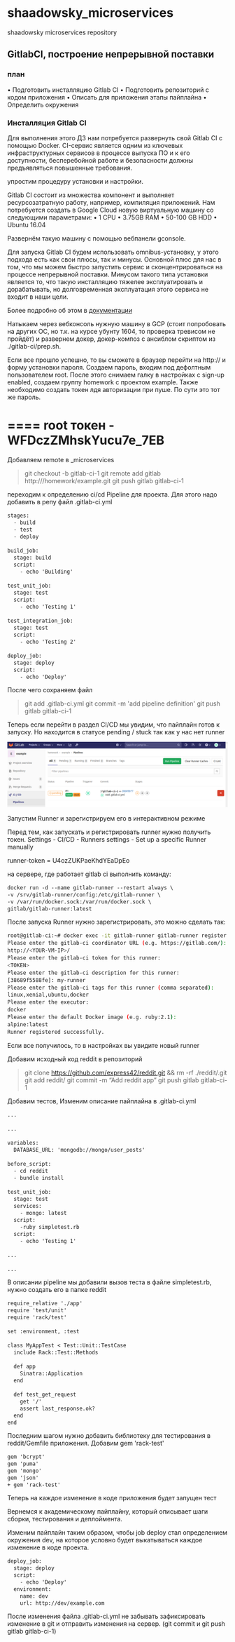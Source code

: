 # shaadowsky_microservices
shaadowsky microservices repository

## GitlabCI, построение непрерывной поставки

### план

• Подготовить инсталляцию Gitlab CI
• Подготовить репозиторий с кодом приложения
• Описать для приложения этапы пайплайна
• Определить окружения

### Инсталляция Gitlab CI

Для выполнения этого ДЗ нам потребуется развернуть свой Gitlab CI с помощью Docker. CI-сервис является одним из ключевых инфраструктурных сервисов в процессе выпуска ПО и к его доступности, бесперебойной работе и безопасности должны предъявляться повышенные требования.

упростим процедуру установки и настройки. 

Gitlab CI состоит из множества компонент и выполняет ресурсозатратную работу, например, компиляция приложений. Нам потребуется создать в Google Cloud новую виртуальную машину со следующими параметрами:
• 1 CPU
• 3.75GB RAM
• 50-100 GB HDD
• Ubuntu 16.04

Развернём такую машину с помощью вебпанели gconsole.

Для запуска Gitlab CI будем использовать omnibus-установку, у этого подхода есть как свои плюсы, так и минусы. Основной плюс для нас в том, что мы можем быстро запустить cервис и сконцентрироваться на процессе непрерывной поставки. Минусом такого типа установки является то, что такую инсталляцию тяжелее эксплуатировать и дорабатывать, но долговременная эксплуатация этого сервиса не входит в наши цели.

Более подробно об этом в [документации](https://docs.gitlab.com/omnibus/README.html)

Натыкаем через вебконсоль нужную машину в GCP (стоит попробовать на других ОС, но т.к. на курсе убунту 1604, то проверка тревисом не пройдёт) и развернем докер, докер-композ с ансиблом скриптом из ./gitlab-ci/prep.sh.

Если все прошло успешно, то вы сможете в браузер перейти на http://<your-vm-ip> и форму установки пароля. Создаем пароль, входим под дефолтным пользователем root. После этого снимаем галку в настройках с sign-up enabled, создаем группу homework c проектом example. Также необходимо создать токен лдя авторизации при пуше. По сути это тот же пароль.

====
root токен - WFDczZMhskYucu7e_7EB
====

Добавляем remote в <username>_microservices

> git checkout -b gitlab-ci-1
> git remote add gitlab http://<your-vm-ip>/homework/example.git
> git push gitlab gitlab-ci-1

переходим к определению ci/cd Pipeline для проекта. Для этого надо добавить в репу файл .gitlab-ci.yml

```code
stages:
  - build
  - test
  - deploy

build_job:
  stage: build
  script:
    - echo 'Building'

test_unit_job:
  stage: test
  script:
    - echo 'Testing 1'

test_integration_job:
  stage: test
  script:
    - echo 'Testing 2'

deploy_job:
  stage: deploy
  script:
    - echo 'Deploy'
```

После чего сохраняем файл
> git add .gitlab-ci.yml
> git commit -m 'add pipeline definition'
> git push gitlab gitlab-ci-1

Теперь если перейти в раздел CI/CD мы увидим, что пайплайн готов к запуску. Но находится в статусе pending / stuck так как у нас нет runner

![alt text](./readme/files/gitlab-ci-1/stuck_pipe.png)

Запустим Runner и зарегистрируем его в интерактивном режиме

Перед тем, как запускать и регистрировать runner нужно получить токен. Settings - CI/CD - Runners settings - Set up a specific Runner manually

runner-token = U4ozZUKPaeKhdYEaDpEo

на сервере, где работает gitlab ci выполнить команду:

```
docker run -d --name gitlab-runner --restart always \
-v /srv/gitlab-runner/config:/etc/gitlab-runner \
-v /var/run/docker.sock:/var/run/docker.sock \
gitlab/gitlab-runner:latest 
```

После запуска Runner нужно зарегистрировать, это можно сделать так:

```bash
root@gitlab-ci:~# docker exec -it gitlab-runner gitlab-runner register --run-untagged --locked=false
Please enter the gitlab-ci coordinator URL (e.g. https://gitlab.com/):
http://<YOUR-VM-IP>/
Please enter the gitlab-ci token for this runner:
<TOKEN>
Please enter the gitlab-ci description for this runner:
[38689f5588fe]: my-runner
Please enter the gitlab-ci tags for this runner (comma separated):
linux,xenial,ubuntu,docker
Please enter the executor:
docker
Please enter the default Docker image (e.g. ruby:2.1):
alpine:latest
Runner registered successfully.
```

Если все получилось, то в настройках вы увидите новый runner 

Добавим исходный код reddit в репозиторий
> git clone https://github.com/express42/reddit.git && rm -rf ./reddit/.git
> git add reddit/
> git commit -m “Add reddit app”
> git push gitlab gitlab-ci-1

Добавим тестов, Изменим описание пайплайна в .gitlab-ci.yml 

```code
...

...

variables:
  DATABASE_URL: 'mongodb://mongo/user_posts'

before_script:
  - cd reddit
  - bundle install

test_unit_job:
  stage: test
  services:
    - mongo: latest
  script:
    -ruby simpletest.rb
  script:
    - echo 'Testing 1'
  
...

...
```

В описании pipeline мы добавили вызов теста в файле simpletest.rb, нужно создать его в папке reddit

```code
require_relative './app'
require 'test/unit'
require 'rack/test'

set :environment, :test

class MyAppTest < Test::Unit::TestCase
  include Rack::Test::Methods

  def app
    Sinatra::Application
  end

  def test_get_request
    get '/'
    assert last_response.ok?
  end
end
```

Последним шагом нужно добавить библиотеку для тестирования в reddit/Gemfile приложения. Добавим gem 'rack-test'


```code
gem 'bcrypt'
gem 'puma'
gem 'mongo'
gem 'json'
+ gem 'rack-test'
```

Теперь на каждое изменение в коде приложения будет запущен тест

Вернемся к академическому пайплайну, который описывает шаги сборки, тестирования и деплоймента. 

Изменим пайплайн таким образом, чтобы job deploy стал определением окружения dev, на которое условно будет выкатываться каждое изменение в коде проекта.

```code
deploy_job:
  stage: deploy
  script:
    - echo 'Deploy'
  environment:
    name: dev
    url: http://dev/example.com
```

После изменения файла .gitlab-ci.yml не забывать зафиксировать изменение в git и отправить изменения на сервер. (git commit и git push gitlab gitlab-ci-1)

